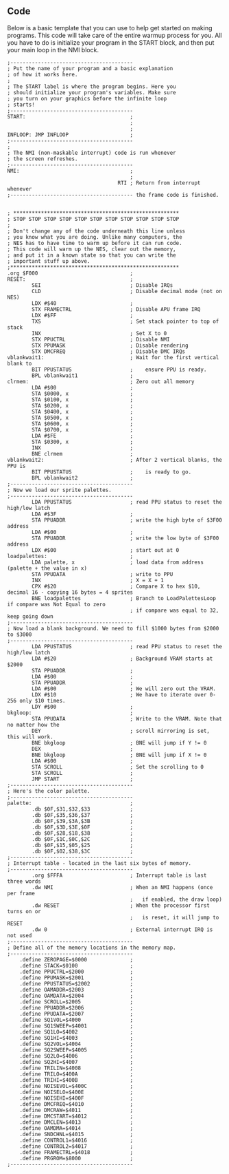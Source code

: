 





Code
----
Below is a basic template that you can use to help get started on making
programs. This code will take care of the entire warmup process for you.
All you have to do is initialize your program in the START block, and then
put your main loop in the NMI block.


    ;----------------------------------------
    ; Put the name of your program and a basic explanation
    ; of how it works here.
    ;
    ; The START label is where the program begins. Here you
    ; should initialize your program's variables. Make sure
    ; you turn on your graphics before the infinite loop
    ; starts!
    ;----------------------------------------
    START:                                  ;
                                            ;
                                            ;
    INFLOOP: JMP INFLOOP                    ;
    ;----------------------------------------
    ;
    ; The NMI (non-maskable interrupt) code is run whenever
    ; the screen refreshes.
    ;----------------------------------------
    NMI:                                    ;
                                            ;
                                        RTI ; Return from interrupt whenever
    ;---------------------------------------- the frame code is finished.


    ; ******************************************************
    ; STOP STOP STOP STOP STOP STOP STOP STOP STOP STOP STOP
    ;
    ; Don't change any of the code underneath this line unless
    ; you know what you are doing. Unlike many computers, the
    ; NES has to have time to warm up before it can run code.
    ; This code will warm up the NES, clear out the memory,
    ; and put it in a known state so that you can write the
    ; important stuff up above.
    ;*******************************************************
    .org $F000                              ;
    RESET:                                  ;
            SEI                             ; Disable IRQs
            CLD                             ; Disable decimal mode (not on NES)
            LDX #$40                        ;
            STX FRAMECTRL                   ; Disable APU frame IRQ
            LDX #$FF                        ;
            TXS                             ; Set stack pointer to top of stack
            INX                             ; Set X to 0
            STX PPUCTRL                     ; Disable NMI
            STX PPUMASK                     ; Disable rendering
            STX DMCFREQ                     ; Disable DMC IRQs
    vblankwait1:                            ; Wait for the first vertical blank to
            BIT PPUSTATUS                   ;    ensure PPU is ready.
            BPL vblankwait1                 ;
    clrmem:                                 ; Zero out all memory
            LDA #$00                        ;
            STA $0000, x                    ;
            STA $0100, x                    ;
            STA $0200, x                    ;
            STA $0400, x                    ;
            STA $0500, x                    ;
            STA $0600, x                    ;
            STA $0700, x                    ;
            LDA #$FE                        ;
            STA $0300, x                    ;
            INX                             ;
            BNE clrmem                      ;
    vblankwait2:                            ; After 2 vertical blanks, the PPU is
            BIT PPUSTATUS                   ;    is ready to go.
            BPL vblankwait2                 ;
    ;----------------------------------------
    ; Now we load our sprite palettes.
    ;----------------------------------------
            LDA PPUSTATUS                   ; read PPU status to reset the high/low latch
            LDA #$3F                        ;
            STA PPUADDR                     ; write the high byte of $3F00 address
            LDA #$00                        ;
            STA PPUADDR                     ; write the low byte of $3F00 address
            LDX #$00                        ; start out at 0
    loadpalettes:                           ;
            LDA palette, x                  ; load data from address (palette + the value in x)
            STA PPUDATA                     ; write to PPU
            INX                             ; X = X + 1
            CPX #$20                        ; Compare X to hex $10, decimal 16 - copying 16 bytes = 4 sprites
            BNE loadpalettes                ; Branch to LoadPalettesLoop if compare was Not Equal to zero
                                            ; if compare was equal to 32, keep going down
    ;----------------------------------------
    ; Now load a blank background. We need to fill $1000 bytes from $2000 to $3000
    ;----------------------------------------
            LDA PPUSTATUS                   ; read PPU status to reset the high/low latch                                      
            LDA #$20                        ; Background VRAM starts at $2000
            STA PPUADDR                     ;
            LDA #$00                        ;
            STA PPUADDR                     ;
            LDA #$00                        ; We will zero out the VRAM.
            LDX #$10                        ; We have to iterate over 0-256 only $10 times.
            LDY #$00                        ;
    bkgloop:                                ;
            STA PPUDATA                     ; Write to the VRAM. Note that no matter how the
            DEY                             ; scroll mirroring is set, this will work.
            BNE bkgloop                     ; BNE will jump if Y != 0
            DEX                             ;
            BNE bkgloop                     ; BNE will jump if X != 0
            LDA #$00                        ;
            STA SCROLL                      ; Set the scrolling to 0
            STA SCROLL                      ;
            JMP START                       ;
    ;----------------------------------------
    ; Here's the color palette.
    ;----------------------------------------
    palette:                                ;
            .db $0F,$31,$32,$33             ;
            .db $0F,$35,$36,$37             ;
            .db $0F,$39,$3A,$3B             ;
            .db $0F,$3D,$3E,$0F             ;
            .db $0F,$28,$18,$38             ;
            .db $0F,$1C,$0C,$2C             ;
            .db $0F,$15,$05,$25             ;
            .db $0F,$02,$38,$3C             ;
    ;----------------------------------------        
    ; Interrupt table - located in the last six bytes of memory.
    ;----------------------------------------
            .org $FFFA                      ; Interrupt table is last three words
            .dw NMI                         ; When an NMI happens (once per frame
                                            ;   if enabled, the draw loop)
            .dw RESET                       ; When the processor first turns on or
                                            ;   is reset, it will jump to RESET
            .dw 0                           ; External interrupt IRQ is not used
    ;----------------------------------------
    ; Define all of the memory locations in the memory map.
    ;----------------------------------------
        .define ZEROPAGE=$0000              ;
        .define STACK=$0100                 ;
        .define PPUCTRL=$2000               ;
        .define PPUMASK=$2001               ;
        .define PPUSTATUS=$2002             ;
        .define OAMADDR=$2003               ;
        .define OAMDATA=$2004               ;
        .define SCROLL=$2005                ;
        .define PPUADDR=$2006               ;
        .define PPUDATA=$2007               ;
        .define SQ1VOL=$4000                ;
        .define SQ1SWEEP=$4001              ;
        .define SQ1LO=$4002                 ;
        .define SQ1HI=$4003                 ;
        .define SQ2VOL=$4004                ;
        .define SQ2SWEEP=$4005              ;
        .define SQ2LO=$4006                 ;
        .define SQ2HI=$4007                 ;
        .define TRILIN=$4008                ;
        .define TRILO=$400A                 ;
        .define TRIHI=$400B                 ;
        .define NOISEVOL=$400C              ;
        .define NOISELO=$400E               ;
        .define NOISEHI=$400F               ;
        .define DMCFREQ=$4010               ;
        .define DMCRAW=$4011                ;
        .define DMCSTART=$4012              ;
        .define DMCLEN=$4013                ;
        .define OAMDMA=$4014                ;
        .define SNDCHNL=$4015               ;
        .define CONTROL1=$4016              ;
        .define CONTROL2=$4017              ;
        .define FRAMECTRL=$4018             ;
        .define PRGROM=$8000                ;
    ;----------------------------------------



